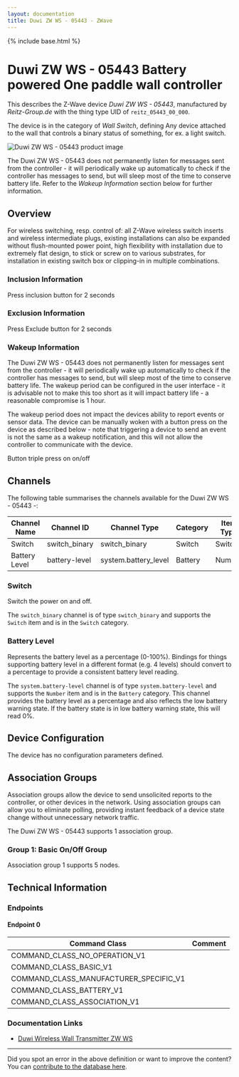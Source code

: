 ```yaml
---
layout: documentation
title: Duwi ZW WS - 05443 - ZWave
---
```


{% include base.html %}

# Duwi ZW WS - 05443 Battery powered One paddle wall controller
This describes the Z-Wave device *Duwi ZW WS - 05443*, manufactured by *Reitz-Group.de* with the thing type UID of ```reitz_05443_00_000```.

The device is in the category of *Wall Switch*, defining Any device attached to the wall that controls a binary status of something, for ex. a light switch.

![Duwi ZW WS - 05443 product image](https://www.cd-jackson.com/zwave_device_uploads/54/54_default.jpg)


The Duwi ZW WS - 05443 does not permanently listen for messages sent from the controller - it will periodically wake up automatically to check if the controller has messages to send, but will sleep most of the time to conserve battery life. Refer to the *Wakeup Information* section below for further information.

## Overview

For wireless switching, resp. control of: all Z-Wave wireless switch inserts and wireless intermediate plugs, existing installations can also be expanded without flush-mounted power point, high flexibility with installation due to extremely flat design, to stick or screw on to various substrates, for installation in existing switch box or clipping-in in multiple combinations.

### Inclusion Information

Press inclusion button for 2 seconds

### Exclusion Information

Press Exclude button for 2 seconds

### Wakeup Information

The Duwi ZW WS - 05443 does not permanently listen for messages sent from the controller - it will periodically wake up automatically to check if the controller has messages to send, but will sleep most of the time to conserve battery life. The wakeup period can be configured in the user interface - it is advisable not to make this too short as it will impact battery life - a reasonable compromise is 1 hour.

The wakeup period does not impact the devices ability to report events or sensor data. The device can be manually woken with a button press on the device as described below - note that triggering a device to send an event is not the same as a wakeup notification, and this will not allow the controller to communicate with the device.


Button triple press on on/off

## Channels

The following table summarises the channels available for the Duwi ZW WS - 05443 -:

| Channel Name | Channel ID | Channel Type | Category | Item Type |
|--------------|------------|--------------|----------|-----------|
| Switch | switch_binary | switch_binary | Switch | Switch | 
| Battery Level | battery-level | system.battery_level | Battery | Number |

### Switch
Switch the power on and off.

The ```switch_binary``` channel is of type ```switch_binary``` and supports the ```Switch``` item and is in the ```Switch``` category.

### Battery Level
Represents the battery level as a percentage (0-100%). Bindings for things supporting battery level in a different format (e.g. 4 levels) should convert to a percentage to provide a consistent battery level reading.

The ```system.battery-level``` channel is of type ```system.battery-level``` and supports the ```Number``` item and is in the ```Battery``` category.
This channel provides the battery level as a percentage and also reflects the low battery warning state. If the battery state is in low battery warning state, this will read 0%.


## Device Configuration

The device has no configuration parameters defined.

## Association Groups

Association groups allow the device to send unsolicited reports to the controller, or other devices in the network. Using association groups can allow you to eliminate polling, providing instant feedback of a device state change without unnecessary network traffic.

The Duwi ZW WS - 05443 supports 1 association group.

### Group 1: Basic On/Off Group


Association group 1 supports 5 nodes.

## Technical Information

### Endpoints

#### Endpoint 0

| Command Class | Comment |
|---------------|---------|
| COMMAND_CLASS_NO_OPERATION_V1| |
| COMMAND_CLASS_BASIC_V1| |
| COMMAND_CLASS_MANUFACTURER_SPECIFIC_V1| |
| COMMAND_CLASS_BATTERY_V1| |
| COMMAND_CLASS_ASSOCIATION_V1| |

### Documentation Links

* [Duwi Wireless Wall Transmitter ZW WS](https://www.cd-jackson.com/zwave_device_uploads/54/Duwi-Wireless-Wall-Transmitter-ZW-WS---05443.pdf)

---

Did you spot an error in the above definition or want to improve the content?
You can [contribute to the database here](http://www.cd-jackson.com/index.php/zwave/zwave-device-database/zwave-device-list/devicesummary/54).
